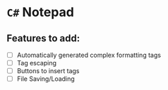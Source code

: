 ﻿# `C#` Notepad
## Features to add:
- [ ] Automatically generated complex formatting tags
- [ ] Tag escaping
- [ ] Buttons to insert tags
- [ ] File Saving/Loading
